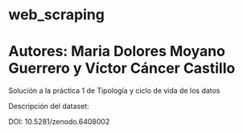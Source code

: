 # web_scraping
# Autores: Maria Dolores Moyano Guerrero y Víctor Cáncer Castillo
Solución a la práctica 1 de Tipología y ciclo de vida de los datos

Descripción del dataset: 

DOI: 10.5281/zenodo.6408002
